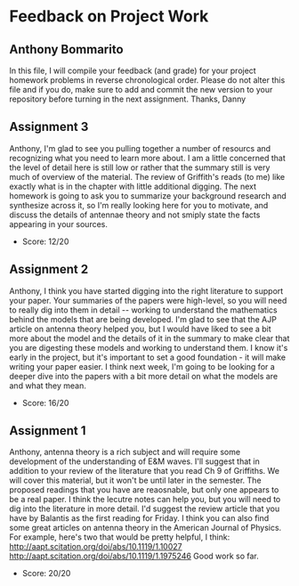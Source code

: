 # Feedback on Project Work
## Anthony Bommarito

In this file, I will compile your feedback (and grade) for your project homework problems in reverse chronological order. Please do not alter this file and if you do, make sure to add and commit the new version to your repository before turning in the next assignment. Thanks, Danny

## Assignment 3

Anthony, I'm glad to see you pulling together a number of resourcs and recognizing what you need to learn more about. I am a little concerned that the level of detail here is still low or rather that the summary still is very much of overview of the material. The review of Griffith's reads (to me) like exactly what is in the chapter with little additional digging. The next homework is going to ask you to summarize your background research and synthesize across it, so I'm really looking here for you to motivate, and discuss the details of antennae theory and not smiply state the facts appearing in your sources.

* Score: 12/20

## Assignment 2

Anthony, I think you have started digging into the right literature to support your paper. Your summaries of the papers were high-level, so you will need to really dig into them in detail -- working to understand the mathematics behind the models that are being developed. I'm glad to see that the AJP article on antenna theory helped you, but I would have liked to see a bit more about the model and the details of it in the summary to make clear that you are digesting these models and working to understand them. I know it's early in the project, but it's important to set a good foundation - it will make writing your paper easier. I think next week, I'm going to be looking for a deeper dive into the papers with a bit more detail on what the models are and what they mean.

* Score: 16/20


## Assignment 1

Anthony, antenna theory is a rich subject and will require some development of the understanding of E&M waves. I'll suggest that in addition to your review of the literature that you read Ch 9 of Griffiths. We will cover this material, but it won't be until later in the semester. The proposed readings that you have are reaosnable, but only one appears to be a real paper. I think the lecutre notes can help you, but you will need to dig into the literature in more detail. I'd suggest the review article that you have by Balantis as the first reading for Friday. I think you can also find some great articles on antenna theory in the American Journal of Physics. For example, here's two that would be pretty helpful, I think:
http://aapt.scitation.org/doi/abs/10.1119/1.10027
http://aapt.scitation.org/doi/abs/10.1119/1.1975246
Good work so far.

* Score: 20/20
